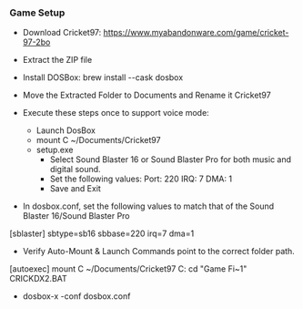 ### Game Setup

- Download Cricket97: https://www.myabandonware.com/game/cricket-97-2bo
- Extract the ZIP file
- Install DOSBox: brew install --cask dosbox
- Move the Extracted Folder to Documents and Rename it Cricket97
- Execute these steps once to support voice mode:
    - Launch DosBox
    - mount C ~/Documents/Cricket97
    - setup.exe
        - Select Sound Blaster 16 or Sound Blaster Pro for both music and digital sound.
        - Set the following values:
            Port: 220
            IRQ: 7
            DMA: 1
        - Save and Exit

- In dosbox.conf, set the following values to match that of the Sound Blaster 16/Sound Blaster Pro

[sblaster]
sbtype=sb16
sbbase=220
irq=7
dma=1


- Verify Auto-Mount & Launch Commands point to the correct folder path.

[autoexec]
mount C ~/Documents/Cricket97
C:
cd "Game Fi~1"
CRICKDX2.BAT

- dosbox-x -conf dosbox.conf
